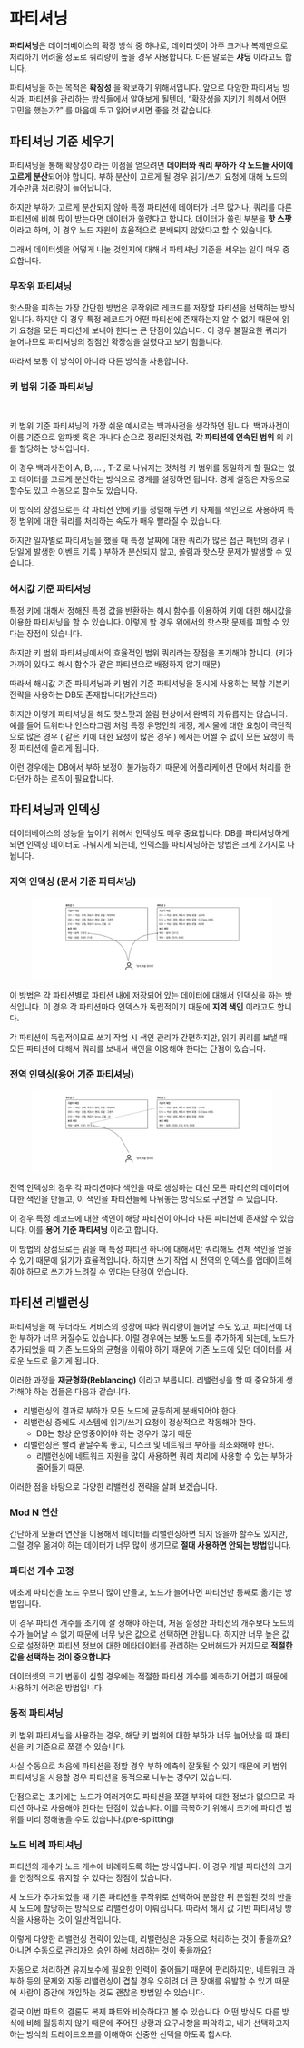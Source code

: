 # 파티셔닝

**파티셔닝**은 데이터베이스의 확장 방식 중 하나로, 데이터셋이 아주 크거나 복제만으로 처리하기 어려울 정도로 쿼리량이 높을 경우 사용합니다. 다른 말로는 **샤딩** 이라고도 합니다.

파티셔닝을 하는 목적은 **확장성** 을 확보하기 위해서입니다. 앞으로 다양한 파티셔닝 방식과, 파티션을 관리하는 방식들에서 알아보게 될텐데, “확장성을 지키기 위해서 어떤 고민을 했는가?” 를 마음에 두고 읽어보시면 좋을 것 같습니다.

## 파티셔닝 기준 세우기

파티셔닝을 통해 확장성이라는 이점을 얻으려면 **데이터와 쿼리 부하가 각 노드들 사이에 고르게 분산**되어야 합니다. 부하 분산이 고르게 될 경우 읽기/쓰기 요청에 대해 노드의 개수만큼 처리량이 늘어납니다.

하지만 부하가 고르게 분산되지 않아 특정 파티션에 데이터가 너무 많거나, 쿼리를 다른 파티션에 비해 많이 받는다면 데이터가 쏠렸다고 합니다. 데이터가 쏠린 부분을 **핫 스팟** 이라고 하며, 이 경우 노드 자원이 효율적으로 분배되지 않았다고 할 수 있습니다.

그래서 데이터셋을 어떻게 나눌 것인지에 대해서 파티셔닝 기준을 세우는 일이 매우 중요합니다.

### 무작위 파티셔닝

핫스팟을 피하는 가장 간단한 방법은 무작위로 레코드를 저장할 파티션을 선택하는 방식입니다. 하지만 이 경우 특정 레코드가 어떤 파티션에 존재하는지 알 수 없기 때문에 읽기 요청을 모든 파티션에 보내야 한다는 큰 단점이 있습니다. 이 경우 불필요한 쿼리가 늘어나므로 파티셔닝의 장점인 확장성을 살렸다고 보기 힘듦니다.

따라서 보통 이 방식이 아니라 다른 방식을 사용합니다.

### 키 범위 기준 파티셔닝

<figure><img src="https://images.unsplash.com/photo-1589994284978-c98238e44443?crop=entropy&#x26;cs=tinysrgb&#x26;fm=jpg&#x26;ixid=MnwxOTcwMjR8MHwxfHNlYXJjaHwzfHxlbmN5Y2xvcGVkaWF8ZW58MHx8fHwxNjc2OTc5NTk4&#x26;ixlib=rb-4.0.3&#x26;q=80" alt=""><figcaption></figcaption></figure>

키 범위 기준 파티셔닝의 가장 쉬운 예시로는 백과사전을 생각하면 됩니다. 백과사전이 이름 기준으로 알파벳 혹은 가나다 순으로 정리된것처럼, **각 파티션에 연속된 범위** 의 키를 할당하는 방식입니다.

이 경우 백과사전이 A, B, … , T-Z 로 나눠지는 것처럼 키 범위를 동일하게 할 필요는 없고 데이터를 고르게 분산하는 방식으로 경계를 설정하면 됩니다. 경계 설정은 자동으로 할수도 있고 수동으로 할수도 있습니다.

이 방식의 장점으로는 각 파티션 안에 키를 정렬해 두면 키 자체를 색인으로 사용하여 특정 범위에 대한 쿼리를 처리하는 속도가 매우 빨라질 수 있습니다.

하지만 일자별로 파티셔닝을 했을 때 특정 날짜에 대한 쿼리가 많은 접근 패턴의 경우 ( 당일에 발생한 이벤트 기록 ) 부하가 분산되지 않고, 쏠림과 핫스팟 문제가 발생할 수 있습니다.

### 해시값 기준 파티셔닝

특정 키에 대해서 정해진 특정 값을 반환하는 해시 함수를 이용하여 키에 대한 해시값을 이용한 파티셔닝을 할 수 있습니다. 이렇게 할 경우 위에서의 핫스팟 문제를 피할 수 있다는 장점이 있습니다.

하지만 키 범위 파티셔닝에서의 효율적인 범위 쿼리라는 장점을 포기해야 합니다. (키가 가까이 있다고 해시 함수가 같은 파티션으로 배정하지 않기 때문)

따라서 해시값 기준 파티셔닝과 키 범위 기준 파티셔닝을 동시에 사용하는 복합 기본키 전략을 사용하는 DB도 존재합니다(카산드라)

하지만 이렇게 파티셔닝을 해도 핫스팟과 쏠림 현상에서 완벽히 자유롭지는 않습니다. 예를 들어 트위터나 인스타그램 처럼 특정 유명인의 계정, 게시물에 대한 요청이 극단적으로 많은 경우 ( 같은 키에 대한 요청이 많은 경우 ) 에서는 어쩔 수 없이 모든 요청이 특정 파티션에 쏠리게 됩니다.

이런 경우에는 DB에서 부하 보정이 불가능하기 때문에 어플리케이션 단에서 처리를 한다던가 하는 로직이 필요합니다.

## 파티셔닝과 인덱싱

데이터베이스의 성능을 높이기 위해서 인덱싱도 매우 중요합니다. DB를 파티셔닝하게 되면 인덱싱 데이터도 나눠지게 되는데, 인덱스를 파티셔닝하는 방법은 크게 2가지로 나뉩니다.

### 지역 인덱싱 (문서 기준 파티셔닝)

<figure><img src="../.gitbook/assets/로컬 색인 파티션.png" alt=""><figcaption></figcaption></figure>

이 방법은 각 파티션별로 파티션 내에 저장되어 있는 데이터에 대해서 인덱싱을 하는 방식입니다. 이 경우 각 파티션마다 인덱스가 독립적이기 때문에 **지역 색인** 이라고도 합니다.

각 파티션이 독립적이므로 쓰기 작업 시 색인 관리가 간편하지만, 읽기 쿼리를 보낼 때 모든 파티션에 대해서 쿼리를 보내서 색인을 이용해야 한다는 단점이 있습니다.

### 전역 인덱싱(용어 기준 파티셔닝)

<figure><img src="../.gitbook/assets/용어 기준 인덱스 파티셔닝.png" alt=""><figcaption></figcaption></figure>

전역 인덱싱의 경우 각 파티션마다 색인을 따로 생성하는 대신 모든 파티션의 데이터에 대한 색인을 만들고, 이 색인을 파티션들에 나눠놓는 방식으로 구현할 수 있습니다.

이 경우 특정 레코드에 대한 색인이 해당 파티션이 아니라 다른 파티션에 존재할 수 있습니다. 이를 **용어 기준 파티셔닝** 이라고 합니다.

이 방법의 장점으로는 읽을 때 특정 파티션 하나에 대해서만 쿼리해도 전체 색인을 얻을 수 있기 때문에 읽기가 효율적입니다. 하지만 쓰기 작업 시 전역의 인덱스를 업데이트해 줘야 하므로 쓰기가 느려질 수 있다는 단점이 있습니다.

## 파티션 리밸런싱

파티셔닝을 해 두더라도 서비스의 성장에 따라 쿼리량이 늘어날 수도 있고, 파티션에 대한 부하가 너무 커질수도 있습니다. 이럴 경우에는 보통 노드를 추가하게 되는데, 노드가 추가되었을 때 기존 노드와의 균형을 이뤄야 하기 때문에 기존 노드에 있던 데이터를 새로운 노드로 옮기게 됩니다.

이러한 과정을 **재균형화(Reblancing)** 이라고 부릅니다. 리밸런싱을 할 때 중요하게 생각해야 하는 점들은 다음과 같습니다.

* 리밸런싱의 결과로 부하가 모든 노드에 균등하게 분배되어야 한다.
* 리밸런싱 중에도 시스템에 읽기/쓰기 요청이 정상적으로 작동해야 한다.
  * DB는 항상 운영중이어야 하는 경우가 많기 때문
* 리밸런싱은 빨리 끝날수록 좋고, 디스크 및 네트워크 부하를 최소화해야 한다.
  * 리밸런싱에 네트워크 자원을 많이 사용하면 쿼리 처리에 사용할 수 있는 부하가 줄어들기 때문.

이러한 점을 바탕으로 다양한 리밸런싱 전략을 살펴 보겠습니다.

### Mod N 연산

간단하게 모듈러 연산을 이용해서 데이터를 리밸런싱하면 되지 않을까 할수도 있지만, 그럴 경우 옮겨야 하는 데이터가 너무 많이 생기므로 **절대 사용하면 안되는 방법**입니다.

### 파티션 개수 고정

애초에 파티션을 노드 수보다 많이 만들고, 노드가 늘어나면 파티션만 통째로 옮기는 방법입니다.

이 경우 파티션 개수를 초기에 잘 정해야 하는데, 처음 설정한 파티션의 개수보다 노드의 수가 늘어날 수 없기 때문에 너무 낮은 값으로 선택하면 안됩니다. 하지만 너무 높은 값으로 설정하면 파티션 정보에 대한 메타데이터를 관리하는 오버헤드가 커지므로 **적절한 값을 선택하는 것이 중요합니다**

데이터셋의 크기 변동이 심할 경우에는 적절한 파티션 개수를 예측하기 어렵기 때문에 사용하기 어려운 방법입니다.

### 동적 파티셔닝

키 범위 파티셔닝을 사용하는 경우, 해당 키 범위에 대한 부하가 너무 늘어났을 때 파티션을 키 기준으로 쪼갤 수 있습니다.

사실 수동으로 처음에 파티션을 정할 경우 부하 예측이 잘못될 수 있기 때문에 키 범위 파티셔닝을 사용할 경우 파티션을 동적으로 나누는 경우가 있습니다.

단점으로는 초기에는 노드가 여러개여도 파티션을 쪼갤 부하에 대한 정보가 없으므로 파티션 하나로 사용해야 한다는 단점이 있습니다. 이를 극복하기 위해서 초기에 파티션 범위를 미리 정해놓을 수도 있습니다.(pre-splitting)

### 노드 비례 파티셔닝

파티션의 개수가 노드 개수에 비례하도록 하는 방식입니다. 이 경우 개별 파티션의 크기를 안정적으로 유지할 수 있다는 장점이 있습니다.

새 노드가 추가되었을 때 기존 파티션을 무작위로 선택하여 분할한 뒤 분할된 것의 반을 새 노드에 할당하는 방식으로 리밸런싱이 이뤄집니다. 따라서 해시 값 기반 파티셔닝 방식을 사용하는 것이 일반적입니다.

이렇게 다양한 리밸런싱 전략이 있는데, 리밸런싱은 자동으로 처리하는 것이 좋을까요? 아니면 수동으로 관리자의 승인 하에 처리하는 것이 좋을까요?

자동으로 처리하면 유지보수에 필요한 인력이 줄어들기 때문에 편리하지만, 네트워크 과부하 등의 문제와 자동 리밸런싱이 겹칠 경우 오히려 더 큰 장애를 유발할 수 있기 때문에 사람이 중간에 개입하는 것도 괜찮은 방법일 수 있습니다.

결국 이번 파트의 결론도 복제 파트와 비슷하다고 볼 수 있습니다. 어떤 방식도 다른 방식에 비해 월등하지 않기 때문에 주어진 상황과 요구사항을 파악하고, 내가 선택하고자 하는 방식의 트레이드오프를 이해하여 신중한 선택을 하도록 합시다.
